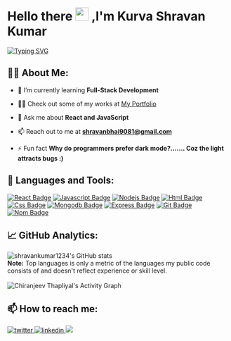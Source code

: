 <!---
Lpavan6445/Lpavan6445 is a ✨ special ✨ repository because its `README.md` (this file) appears on your GitHub profile.
You can click the Preview link to take a look at your changes.
--->
<h1 align="">Hello there <img src="https://raw.githubusercontent.com/MartinHeinz/MartinHeinz/master/wave.gif" width="30px"> ,I'm Kurva Shravan Kumar</h1>

  [![Typing SVG](https://readme-typing-svg.herokuapp.com?font=Architects+Daughter&color=FF5733&size=25&center=false&lines=Full+Stack+Web+Developer...;1500%2B+Hours+Of+Coding+Experiance;Problem+Solver)](https://git.io/typing-svg)

 
## 🙋‍♂️ About Me:

- 🌱 I’m currently learning **Full-Stack Development**
- 👨‍💻 Check out some of my works at [My Portfolio](https://cosmic-kitsune-c8633e.netlify.app//#clients)

- 💬 Ask me about **React and JavaScript**

- 📫 Reach out to me at **shravanbhai9081@gmail.com**

- ⚡ Fun fact **Why do programmers prefer dark mode?....... Coz the light attracts bugs :)**

## 🚀 Languages and Tools:

[![React Badge](https://img.shields.io/badge/-React-61DBFB?style=for-the-badge&labelColor=black&logo=react&logoColor=61DBFB)](#)  [![Javascript Badge](https://img.shields.io/badge/-Javascript-F0DB4F?style=for-the-badge&labelColor=black&logo=javascript&logoColor=F0DB4F)](#) [![Nodejs Badge](https://img.shields.io/badge/-Nodejs-3C873A?style=for-the-badge&labelColor=black&logo=node.js&logoColor=3C873A)](#)  [![Html Badge](https://img.shields.io/badge/HTML5-E34F26?style=for-the-badge&logo=html5&logoColor=white)](#)  [![Css Badge](https://img.shields.io/badge/CSS3-1572B6?style=for-the-badge&logo=css3&logoColor=white)](#)  [![Mongodb Badge](https://img.shields.io/badge/MongoDB-white?style=for-the-badge&logo=mongodb&logoColor=4EA94B)](#)  [![Express Badge](https://img.shields.io/badge/express-FFFFFF?style=for-the-badge&logo=express&logoColor=000000)](#)  [![Git Badge](https://img.shields.io/badge/Git-F05032?style=for-the-badge&logo=git&logoColor=white)](#)   [![Npm Badge](https://img.shields.io/badge/npm-CB3837?style=for-the-badge&logo=npm&logoColor=white)](#)
<br/>

## 📈 GitHub Analytics:

<div align="left">
  <img src="https://github-readme-stats.vercel.app/api/top-langs/?username=shravankumar1234&langs_count=8&theme=algolia" alt="shravankumar1234's GitHub stats" />
</div>
<b>Note:</b> Top languages is only a metric of the languages my public code consists of and doesn't reflect experience or skill level.
<br>
<br>
<div align="left">
<img alt="Chiranjeev Thapliyal's Activity Graph" src="https://activity-graph.herokuapp.com/graph?username=shravankumar1234&bg_color=050f2c&color=FFFF&line=5BCDEC&point=FFFFFF&border=true" />
  </div>
  
## 📫 How to reach me:

<div align="left">
  <a href="mailto:shravanbhai9081@gmail.com" target="_blank">
  <img src=https://img.shields.io/badge/Gmail-D14836?style=for-the-badge&logo=gmail&logoColor=white alt=twitter style="margin-bottom: 5px;" />
  </a>
  <a href="https://www.linkedin.com/in/kurva-shravan-kumar-0793b821a/" target="_blank">
  <img src=https://img.shields.io/badge/Linkedin-%231E77B5.svg?&style=for-the-badge&logo=linkedin&logoColor=white alt=linkedin style="margin-bottom: 5px;" />
  </a>
  <a target="_blank" href="https://cosmic-kitsune-c8633e.netlify.app/"><img src="https://img.shields.io/badge/Portfolio-1DA1F2?style=for-the-badge&logo=portfolio&logoColor=white" /></a>
</div>



